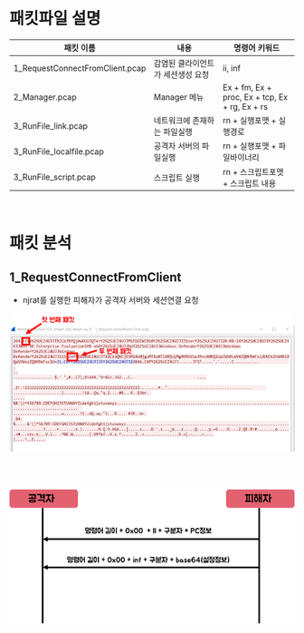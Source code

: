 # 패킷파일 설명
| 패킷 이름 | 내용 | 명령어 키워드 |
| ------ | ---------- | -------|
| 1_RequestConnectFromClient.pcap | 감염된 클라이언트가 세션생성 요청 | ii, inf |
| 2_Manager.pcap | Manager 메뉴 | Ex + fm, Ex + proc, Ex + tcp, Ex + rg, Ex + rs|
| 3_RunFile_link.pcap | 네트워크에 존재하는 파일실행 | rn + 실행포맷 + 실행경로 |
| 3_RunFile_localfile.pcap | 공격자 서버의 파일실행 | rn + 실행포맷 + 파일바이너리 |
| 3_RunFile_script.pcap | 스크립트 실행 | rn + 스크립트포맷 + 스크립트 내용 |

<br>


# 패킷 분석
## 1_RequestConnectFromClient
* njrat를 실행한 피해자가 공격자 서버와 세션연결 요청

![1_RequestConnectFromClient](images/1_RequestConnectFromClient.png)

<br> <br>

![1_RequestConnectFromClient_flow](images/1_RequestConnectFromClient_flow.png)